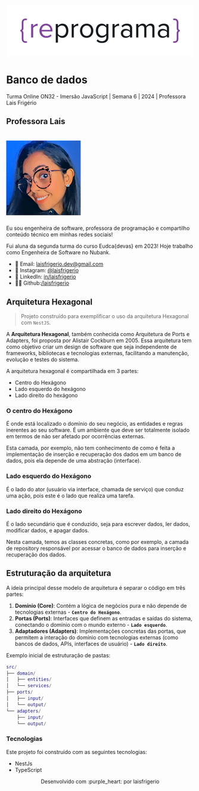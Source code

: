 <h1 align="center">
  <img src="assets/reprograma-fundos-claros.png" alt="logo reprograma" width="500">
</h1>

# Banco de dados

Turma Online ON32 - Imersão JavaScript | Semana 6 | 2024 | Professora Lais Frigério

## Professora Lais

<h1>
  <img src="./assets/lais.png" alt="foto lais" width="200">
</h1>

Eu sou engenheira de software, professora de programação e compartilho conteúdo técnico em minhas redes sociais!

Fui aluna da segunda turma do curso Eudca{devas} em 2023!
Hoje trabalho como Engenheira de Software no Nubank.

- 💌 Email: laisfrigerio.dev@gmail.com
- 📸 Instagram: [@laisfrigerio](https://www.instagram.com/laisfrigerio/)
- 💼 LinkedIn: [in/laisfrigerio](https://www.linkedin.com/in/laisfrigerio/)
- 👩‍💻 Github:[/laisfrigerio](https://github.com/laisfrigerio)

## Arquitetura Hexagonal

> Projeto construído para exemplificar o uso da arquitetura Hexagonal com `NestJS`.

A **Arquitetura Hexagonal**, também conhecida como Arquitetura de Ports e Adapters, foi proposta por Alistair Cockburn em 2005. Essa arquitetura tem como objetivo criar um design de software que seja independente de frameworks, bibliotecas e tecnologias externas, facilitando a manutenção, evolução e testes do sistema.

A arquitetura hexagonal é compartilhada em 3 partes:

- Centro do Hexágono
- Lado esquerdo do hexágono
- Lado direito do hexágono

### O centro do Hexágono

É onde está localizado o domínio do seu negócio, as entidades e regras inerentes ao seu software. É um ambiente que deve ser totalmente isolado em termos de não ser afetado por ocorrências externas.

Esta camada, por exemplo, não tem conhecimento de como é feita a implementação de inserção e recuperação dos dados em um banco de dados, pois ela depende de uma abstração (interface).

### Lado esquerdo do Hexágono

É o lado do ator (usuário via interface, chamada de serviço) que conduz uma ação, pois este é o lado que realiza uma tarefa.

### Lado direito do Hexágono

É o lado secundário que é conduzido, seja para escrever dados, ler dados, modificar dados, e apagar dados.

Nesta camada, temos as classes concretas, como por exemplo, a camada de repository responsável por acessar o banco de dados para inserção e recuperação dos dados.

## Estruturação da arquitetura

A ideia principal desse modelo de arquitetura é separar o código em três partes:

1. **Domínio (Core)**: Contém a lógica de negócios pura e não depende de tecnologias externas - **`Centro do Hexágono`**.
2. **Portas (Ports)**: Interfaces que definem as entradas e saídas do sistema, conectando o domínio com o mundo externo - **`Lado esquerdo`**.
3. **Adaptadores (Adapters)**: Implementações concretas das portas, que permitem a interação do domínio com tecnologias externas (como bancos de dados, APIs, interfaces de usuário) - **`Lado direito`**.

Exemplo inicial de estruturação de pastas:

```lua
src/
├── domain/
│   ├── entities/
│   └── services/
├── ports/
│   ├── input/
│   └── output/
└── adapters/
    ├── input/
    └── output/
```

### Tecnologias

Este projeto foi construído com as seguintes tecnologias:

- NestJs
- TypeScript

<p align="center">
Desenvolvido com :purple_heart: por laisfrigerio
</p>
